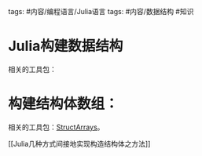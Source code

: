 tags: #内容/编程语言/Julia语言 
tags: #内容/数据结构 
#知识 

# Julia构建数据结构
相关的工具包：


# 构建结构体数组：

相关的工具包：[StructArrays](https://docs.juliahub.com/StructArrays/jRMFC/0.6.3/)。


  

[[Julia几种方式间接地实现构造结构体之方法]]